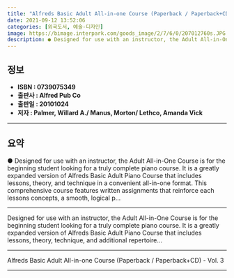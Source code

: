 ```yaml
---
title: "Alfreds Basic Adult All-in-one Course (Paperback / Paperback+CD) - Vol. 3"
date: 2021-09-12 13:52:06
categories: [외국도서, 예술-디자인]
image: https://bimage.interpark.com/goods_image/2/7/6/0/207012760s.JPG
description: ● Designed for use with an instructor, the Adult All-in-One Course is for the beginning student looking for a truly complete piano course. It is a greatly expa
---
```


## **정보**

- **ISBN : 0739075349**
- **출판사 : Alfred Pub Co**
- **출판일 : 20101024**
- **저자 : Palmer, Willard A./ Manus, Morton/ Lethco, Amanda Vick**

------



## **요약**

●  Designed for use with an instructor, the Adult All-in-One Course is for the beginning student looking for a truly complete piano course. It is a greatly expanded version of Alfreds Basic Adult Piano Course that includes lessons, theory, and technique in a convenient all-in-one format. This comprehensive course features written assignments that reinforce each lessons concepts, a smooth, logical p...

------

Designed for use with an instructor, the Adult All-in-One Course is for the beginning student looking for a truly complete piano course. It is a greatly expanded version of Alfreds Basic Adult Piano Course that includes lessons, theory, technique, and additional repertoire... 

------


Alfreds Basic Adult All-in-one Course (Paperback / Paperback+CD) - Vol. 3 

------



